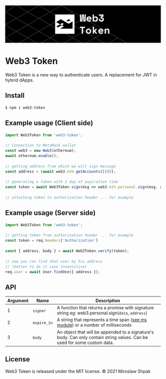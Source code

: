 ![Project Presentation](resources/logo.jpg "Web3 Token")

# Web3 Token

Web3 Token is a new way to authenticate users. A replacement for JWT in hybrid dApps. 

## Install
```bash
$ npm i web3-token
```

## Example usage (Client side)

```js
import Web3Token from 'web3-token';

// Connection to MetaMask wallet
const web3 = new Web3(ethereum);
await ethereum.enable();

// getting address from which we will sign message
const address = (await web3.eth.getAccounts())[0];

// generating a token with 1 day of expiration time
const token = await Web3Token.sign(msg => web3.eth.personal.sign(msg, address), '1d');

// attaching token to authorization header ... for example
```

## Example usage (Server side)
```js
import Web3Token from 'web3-token';

// getting token from authorization header ... for example
const token = req.headers['Authorization']

const { address, body } = await Web3Token.verify(token);

// now you can find that user by his address 
// (better to do it case insensitive)
req.user = await User.findOne({ address });
```

## API

Argument | Name | Description
--- | --- | ---
1 | `signer` | A function that returns a promise with signature string eg: web3.personal.sign(`data`, `address`)
2 | `expire_in` | A string that represents a time span ([see ms module](https://github.com/vercel/ms)) or a number of milliseconds
3 | `body` | An object that will be appended to a signature's body. Can only contain string values. Can be used for some custom data. 

## License
Web3 Token is released under the MIT license. © 2021 Miroslaw Shpak
